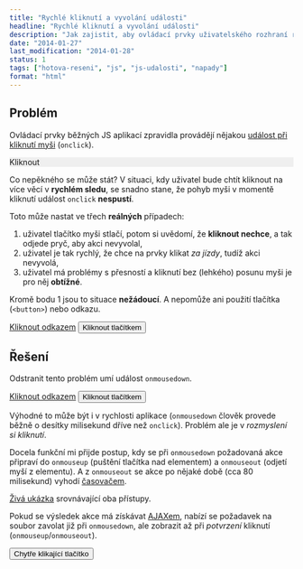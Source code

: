 ```yaml
---
title: "Rychlé kliknutí a vyvolání události"
headline: "Rychlé kliknutí a vyvolání události"
description: "Jak zajistit, aby ovládací prvky uživatelského rozhraní reagovaly správně i na rychlé kliknutí."
date: "2014-01-27"
last_modification: "2014-01-28"
status: 1
tags: ["hotova-reseni", "js", "js-udalosti", "napady"]
format: "html"
---
```


<h2 id="problem">Problém</h2>

<p>Ovládací prvky běžných JS aplikací zpravidla provádějí nějakou <a href="/udalosti-mysi">událost při kliknutí myši</a> (<code>onclick</code>).</p>

<div class="live">
  <p onclick="alert('Kliknuto')" style="background: #efefef">Kliknout</p>
</div>

<p>Co nepěkného se může stát? V situaci, kdy uživatel bude chtít kliknout na více věcí v <b>rychlém sledu</b>, se snadno stane, že pohyb myši v momentě kliknutí událost <code>onclick</code> <b>nespustí</b>.</p>

<p>Toto může nastat ve třech <b>reálných</b> případech:</p>

<ol>
  <li>uživatel tlačítko myši stlačí, potom si uvědomí, že <b>kliknout nechce</b>, a tak odjede pryč, aby akci nevyvolal,</li>
  <li>uživatel je tak rychlý, že chce na prvky klikat <i>za jízdy</i>, tudíž akci nevyvolá,</li>
  <li>uživatel má problémy s přesností a kliknutí bez (lehkého) posunu myši je pro něj <b>obtížné</b>.</li>
</ol>

<p>Kromě bodu 1 jsou to situace <b>nežádoucí</b>. A nepomůže ani použití tlačítka (<code>&lt;button></code>) nebo odkazu.</p>

<div class="live">
  <a class="button" href="javascript:alert('Kliknuto')">Kliknout odkazem</a>
  <button onclick="alert('Kliknuto')">Kliknout tlačítkem</button>
</div>


<h2 id="reseni">Řešení</h2>
<p>Odstranit tento problém umí událost <code>onmousedown</code>.</p>

<div class="live">
  <a class="button" href="javascript://akce" onmousedown="alert('Kliknuto')">Kliknout odkazem</a>
  <button onmousedown="alert('Kliknuto')">Kliknout tlačítkem</button>
</div>

<p>Výhodné to může být i v rychlosti aplikace (<code>onmousedown</code> člověk provede běžně o desítky milisekund dříve než <code>onclick</code>). Problém ale je v <i>rozmyslení si kliknutí</i>.</p>

<p>Docela funkční mi přijde postup, kdy se při <code>onmousedown</code> požadovaná akce připraví do <code>onmouseup</code> (puštění tlačítka nad elementem) a <code>onmouseout</code> (odjetí myší z elementu). A z <code>onmouseout</code> se akce po nějaké době (cca 80 milisekund) vyhodí <a href="/odpocitavani">časovačem</a>.</p>

<p><a href="https://kod.djpw.cz/ymbb">Živá ukázka</a> srovnávající oba přístupy.</p>

<p>Pokud se výsledek akce má získávat <a href="/ajax">AJAXem</a>, nabízí se požadavek na soubor zavolat již při <code>onmousedown</code>, ale zobrazit až při <i>potvrzení</i> kliknutí (<code>onmouseup</code>/<code>onmouseout</code>).</p>

<div class="live">
  <script>
    function kliknout(el, callback) {
      el.onmouseup = el.onmouseout = function() {
        callback();
        el.onmouseup = el.onmouseout = null;
      } 
      setTimeout(function() {
        el.onmouseout = null;
      }, 80);
    }
  </script>
  <button onmousedown="kliknout(this, function(){alert('Kliknuto')})">Chytře klikající tlačítko</button>
</div>